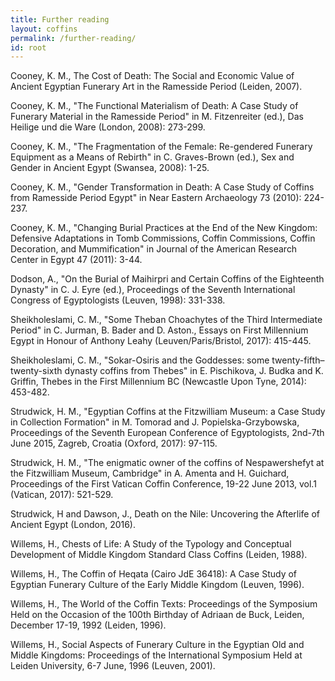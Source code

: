 ```yaml
---
title: Further reading
layout: coffins
permalink: /further-reading/
id: root
---
```

Cooney, K. M., The Cost of Death: The Social and Economic Value of Ancient Egyptian Funerary Art in the Ramesside Period (Leiden, 2007).

Cooney, K. M., "The Functional Materialism of Death: A Case Study of Funerary Material in the Ramesside Period" in M. Fitzenreiter (ed.), Das Heilige und die Ware (London, 2008): 273-299.

Cooney, K. M., "The Fragmentation of the Female: Re-gendered Funerary Equipment as a Means of Rebirth" in C. Graves-Brown (ed.), Sex and Gender in Ancient Egypt (Swansea, 2008): 1-25.

Cooney, K. M., "Gender Transformation in Death: A Case Study of Coffins from Ramesside Period Egypt" in Near Eastern Archaeology 73 (2010): 224-237.

Cooney, K. M., "Changing Burial Practices at the End of the New Kingdom: Defensive Adaptations in Tomb Commissions, Coffin Commissions, Coffin Decoration, and Mummification" in Journal of the American Research Center in Egypt 47 (2011): 3-44.

Dodson, A., "On the Burial of Maihirpri and Certain Coffins of the Eighteenth Dynasty" in C. J. Eyre (ed.), Proceedings of the Seventh International Congress of Egyptologists (Leuven, 1998): 331-338.

Sheikholeslami, C. M., "Some Theban Choachytes of the Third Intermediate Period" in C. Jurman, B. Bader and D. Aston., Essays on First Millennium Egypt in Honour of Anthony Leahy (Leuven/Paris/Bristol, 2017): 415-445.

Sheikholeslami, C. M., "Sokar-Osiris and the Goddesses: some twenty-fifth–twenty-sixth dynasty coffins from Thebes" in E. Pischikova, J. Budka and K. Griffin, Thebes in the First Millennium BC (Newcastle Upon Tyne, 2014): 453-482.

Strudwick, H. M., "Egyptian Coffins at the Fitzwilliam Museum: a Case Study in Collection Formation" in M. Tomorad and J. Popielska-Grzybowska, Proceedings of the Seventh European Conference of Egyptologists, 2nd-7th June 2015, Zagreb, Croatia (Oxford, 2017): 97-115.

Strudwick, H. M., "The enigmatic owner of the coffins of Nespawershefyt at the Fitzwilliam Museum, Cambridge" in A. Amenta and H. Guichard, Proceedings of the First Vatican Coffin Conference, 19-22 June 2013, vol.1 (Vatican, 2017): 521-529.

Strudwick, H and Dawson, J., Death on the Nile: Uncovering the Afterlife of Ancient Egypt (London, 2016).

Willems, H., Chests of Life: A Study of the Typology and Conceptual Development of Middle Kingdom Standard Class Coffins (Leiden, 1988).

Willems, H., The Coffin of Heqata (Cairo JdE 36418): A Case Study of Egyptian Funerary Culture of the Early Middle Kingdom (Leuven, 1996).

Willems, H., The World of the Coffin Texts: Proceedings of the Symposium Held on the Occasion of the 100th Birthday of Adriaan de Buck, Leiden, December 17-19, 1992 (Leiden, 1996).

Willems, H., Social Aspects of Funerary Culture in the Egyptian Old and Middle Kingdoms: Proceedings of the International Symposium Held at Leiden University, 6-7 June, 1996 (Leuven, 2001).